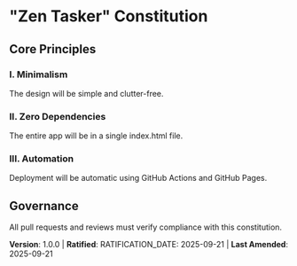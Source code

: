 <!--
Sync Impact Report:
- Version change: 0.0.0 → 1.0.0
- Added principles: Minimalism, Zero Dependencies, Automation
- Removed sections: [SECTION_2_NAME], [SECTION_3_NAME]
- Templates requiring updates:
  - ✅ .specify/templates/plan-template.md
  - ✅ .specify/templates/spec-template.md
  - ✅ .specify/templates/tasks-template.md
- Follow-up TODOs:
  - TODO(PROJECT_NAME): Define the project name.
  - TODO(RATIFICATION_DATE): Define the ratification date.
-->
# "Zen Tasker" Constitution

## Core Principles

### I. Minimalism
The design will be simple and clutter-free.

### II. Zero Dependencies
The entire app will be in a single index.html file.

### III. Automation
Deployment will be automatic using GitHub Actions and GitHub Pages.

## Governance

All pull requests and reviews must verify compliance with this constitution.

**Version**: 1.0.0 | **Ratified**: RATIFICATION_DATE: 2025-09-21 | **Last Amended**: 2025-09-21
